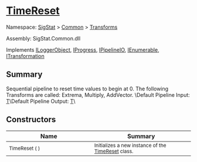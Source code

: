 # [TimeReset](./TimeReset.md)

Namespace: [SigStat]() > [Common](./../README.md) > [Transforms](./README.md)

Assembly: SigStat.Common.dll

Implements [ILoggerObject](./../ILoggerObject.md), [IProgress](./../Helpers/IProgress.md), [IPipelineIO](./../Pipeline/IPipelineIO.md), [IEnumerable](https://docs.microsoft.com/en-us/dotnet/api/System.Collections.IEnumerable), [ITransformation](./../ITransformation.md)

## Summary
Sequential pipeline to reset time values to begin at 0.  The following Transforms are called: Extrema, Multiply, AddVector.  \Default Pipeline Input: [T](https://github.com/hargitomi97/sigstat/blob/master/docs/md/SigStat/Common/Features.md)\\Default Pipeline Output: [T](https://github.com/hargitomi97/sigstat/blob/master/docs/md/SigStat/Common/Features.md)\

## Constructors

| Name<div><a href="#"><img width=400></a></div> | Summary<div><a href="#"><img width=475></a></div> | 
| --- | --- | 
| <sub>TimeReset (  )</sub> | <sub>Initializes a new instance of the [TimeReset](https://github.com/hargitomi97/sigstat/blob/master/docs/md/SigStat/Common/Transforms/TimeReset.md) class.</sub> | 


